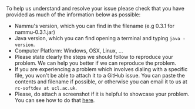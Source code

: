To help us understand and resolve your issue please check that you have provided
as much of the information below as possible:

* Nammu's version, which you can find in the filename (e.g 0.3.1 for
  nammu-0.3.1.jar)
* Java version, which you can find opening a terminal and typing `java -version`.
* Computer Platform: Windows, OSX, Linux, ...
* Please state clearly the steps we should follow to reproduce your problem. We
can help you better if we can reproduce the problem.
* If you are experiencing a problem which involves dialing with a specific file,
you won't be able to attach it to a GitHub issue. You can paste the contents
and filename if possible, or otherwise you can email it to us at
`rc-softdev at ucl.ac.uk`.
* Please, do attach a screenshot if it is helpful to showcase your problem. You
can see how to do that
[here](https://help.github.com/articles/file-attachments-on-issues-and-pull-requests/).
